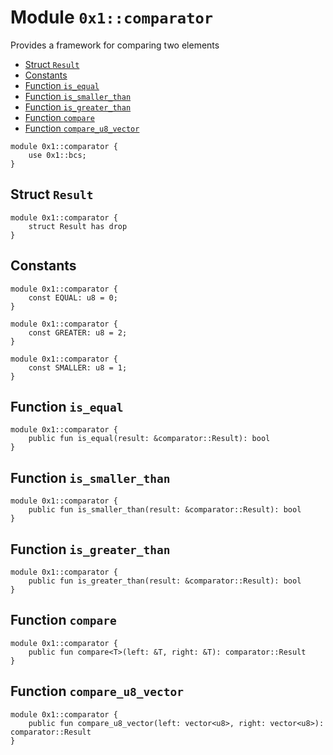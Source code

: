 <a id="0x1_comparator"></a>

# Module `0x1::comparator`

Provides a framework for comparing two elements

- [Struct `Result`](#0x1_comparator_Result)
- [Constants](#@Constants_0)
- [Function `is_equal`](#0x1_comparator_is_equal)
- [Function `is_smaller_than`](#0x1_comparator_is_smaller_than)
- [Function `is_greater_than`](#0x1_comparator_is_greater_than)
- [Function `compare`](#0x1_comparator_compare)
- [Function `compare_u8_vector`](#0x1_comparator_compare_u8_vector)

```move
module 0x1::comparator {
    use 0x1::bcs;
}
```

<a id="0x1_comparator_Result"></a>

## Struct `Result`

```move
module 0x1::comparator {
    struct Result has drop
}
```

<a id="@Constants_0"></a>

## Constants

<a id="0x1_comparator_EQUAL"></a>

```move
module 0x1::comparator {
    const EQUAL: u8 = 0;
}
```

<a id="0x1_comparator_GREATER"></a>

```move
module 0x1::comparator {
    const GREATER: u8 = 2;
}
```

<a id="0x1_comparator_SMALLER"></a>

```move
module 0x1::comparator {
    const SMALLER: u8 = 1;
}
```

<a id="0x1_comparator_is_equal"></a>

## Function `is_equal`

```move
module 0x1::comparator {
    public fun is_equal(result: &comparator::Result): bool
}
```

<a id="0x1_comparator_is_smaller_than"></a>

## Function `is_smaller_than`

```move
module 0x1::comparator {
    public fun is_smaller_than(result: &comparator::Result): bool
}
```

<a id="0x1_comparator_is_greater_than"></a>

## Function `is_greater_than`

```move
module 0x1::comparator {
    public fun is_greater_than(result: &comparator::Result): bool
}
```

<a id="0x1_comparator_compare"></a>

## Function `compare`

```move
module 0x1::comparator {
    public fun compare<T>(left: &T, right: &T): comparator::Result
}
```

<a id="0x1_comparator_compare_u8_vector"></a>

## Function `compare_u8_vector`

```move
module 0x1::comparator {
    public fun compare_u8_vector(left: vector<u8>, right: vector<u8>): comparator::Result
}
```
